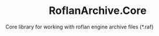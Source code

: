# <div align="center">**RoflanArchive.Core**</div>

Core library for working with roflan engine archive files (\*.raf)